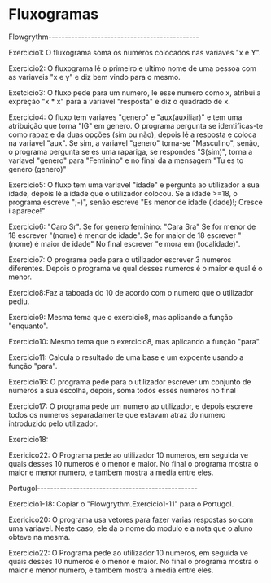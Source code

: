 # Fluxogramas
Flowgrythm----------------------------------------------

Exercicio1: O fluxograma soma os numeros colocados nas variaves "x e Y".

Exercicio2: O fluxograma lé o primeiro e ultimo nome de uma pessoa com as variaveis "x e y" e diz bem vindo para o mesmo.

Exetcicio3: O fluxo pede para um numero, le esse numero como x, atribui a expreção "x * x" para a variavel "resposta" e diz o quadrado de x.

Exercicio4: O fluxo tem variaves "genero" e "aux(auxiliar)" e tem uma atribuição que torna "IG" em genero. O programa pergunta se identificas-te como rapaz e da duas opções (sim ou não), depois lé a resposta e coloca na variavel "aux".
Se sim, a variavel "genero" torna-se "Masculino", senão, o programa pergunta se es uma rapariga, se respondes "S(sim)", torna a variavel "genero" para "Feminino" e no final da a mensagem "Tu es to genero (genero)"

Exercicio5: O fluxo tem uma variavel "idade" e pergunta ao utilizador a sua idade, depois lé a idade que o utilizador colocou.
Se a idade >=18, o programa escreve ";-)", senão escreve "Es menor de idade (idade)!; Cresce i aparece!"

Exercicio6: "Caro Sr". Se for genero feminino: "Cara Sra"
Se for menor de 18 escrever "(nome) é menor de idade". Se for maior de 18 escrever "(nome) é maior de idade"
No final escrever "e mora em (localidade)".

Exercicio7: O programa pede para o utilizador escrever 3 numeros diferentes. Depois o programa ve qual desses numeros é o maior e qual é o menor.

Exercicio8:Faz a taboada do 10 de acordo com o numero que o utilizador pediu.

Exercicio9: Mesma tema que o exercicio8, mas aplicando a função "enquanto".

Exercicio10: Mesmo tema que o exercicio8, mas aplicando a função "para".

Exercicio11: Calcula o resultado de uma base e um expoente usando a função "para".

Exercicio16: O programa pede para o utilizador escrever um conjunto de numeros a sua escolha, depois, soma todos esses numeros no final

Exercicio17: O programa pede um numero ao utilizador, e depois escreve todos os numeros separadamente que estavam atraz do numero introduzido pelo utilizador.

Exercicio18:

Exericico22: O Programa pede ao utilizador 10 numeros, em seguida ve quais desses 10 numeros é o menor e maior. No final o programa mostra o maior e menor numero, e tambem mostra a media entre eles.

Portugol-------------------------------------------------

Exercicio1-18: Copiar o "Flowgrythm.Exercicio1-11" para o Portugol.

Exericico20: O programa usa vetores para fazer varias respostas so com uma variavel. Neste caso, ele da o nome do modulo e a nota que o aluno obteve na mesma.

Exercicio22: O Programa pede ao utilizador 10 numeros, em seguida ve quais desses 10 numeros é o menor e maior. No final o programa mostra o maior e menor numero, e tambem mostra a media entre eles.

